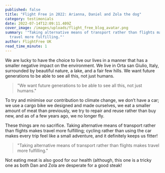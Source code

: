 ```yaml
---
published: false
title: "Flight Free in 2022: Arianna, Daniel and Zola the dog"
category: testimonials
date: 2022-07-14T12:09:11.409Z
cover_image: /images/uploads/flight_free_blog_avatar.png
summary: '"Taking alternative means of transport rather than flights makes
  travel more fulfilling."'
author: FlightFree UK
read_time_minute: 1
---
```

<!--StartFragment-->

We are lucky to have the choice to live our lives in a manner that has a smaller negative impact on the environment. We live in Orta san Giulio, Italy, surrounded by beautiful nature, a lake, and a fair few hills. We want future generations to be able to see all this, not just humans.

> "We want future generations to be able to see all this, not just humans."

To try and minimise our contribution to climate change, we don’t have a car; we use a cargo bike we designed and made ourselves, we eat a smaller amount of meat than previously, we try to repair and reuse rather than buy new, and as of a few years ago, we no longer fly.

These things are no sacrifice. Taking alternative means of transport rather than flights makes travel more fulfilling; cycling rather than using the car makes every trip feel like a small adventure, and it definitely keeps us fitter!

> "Taking alternative means of transport rather than flights makes travel more fulfilling."

Not eating meat is also good for our health (although, this one is a tricky one as both Dan and Zola are desperate for a good steak!

<!--EndFragment-->